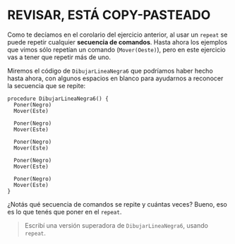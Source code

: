 # REVISAR, ESTÁ COPY-PASTEADO

Como te decíamos en el corolario del ejercicio anterior, al usar un `repeat` se puede repetir cualquier **secuencia de comandos**. Hasta ahora los ejemplos que vimos sólo repetían un comando (`Mover(Oeste)`), pero en este ejercicio vas a tener que repetir más de uno.

Miremos el código de `DibujarLineaNegra6` que podríamos haber hecho hasta ahora, con algunos espacios en blanco para ayudarnos a reconocer la secuencia que se repite:

```puppet
procedure DibujarLineaNegra6() {
  Poner(Negro)
  Mover(Este)

  Poner(Negro)
  Mover(Este)

  Poner(Negro)
  Mover(Este)

  Poner(Negro)
  Mover(Este)

  Poner(Negro)
  Mover(Este)  
}
```

¿Notás qué secuencia de comandos se repite y cuántas veces? Bueno, eso es lo que tenés que poner en el `repeat`.

> Escribí una versión superadora de `DibujarLineaNegra6`, usando `repeat`.